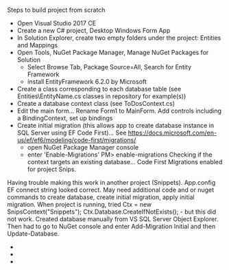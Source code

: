 Steps to build project from scratch
- Open Visual Studio 2017 CE
- Create a new C# project, Desktop Windows Form App
- In Solution Explorer, create two empty folders under the project: Entities and Mappings
- Open Tools, NuGet Package Manager, Manage NuGet Packages for Solution
  - Select Browse Tab, Package Source=All, Search for Entity Framework
  - install EntityFramework 6.2.0 by Microsoft
- Create a class corresponding to each database table (see Entities\EntityName.cs classes in repository for example(s))
- Create a database context class (see ToDosContext.cs)
- Edit the main form... Rename Form1 to MainForm.  Add controls including a BindingContext, set up bindings
- Create initial migration (this allows app to create database instance in SQL Server using EF Code First)... See https://docs.microsoft.com/en-us/ef/ef6/modeling/code-first/migrations/
  - open NuGet Package Manager console
  - enter 'Enable-Migrations'
      PM> enable-migrations
      Checking if the context targets an existing database...
      Code First Migrations enabled for project Snips.

Having trouble making this work in another project (Snippets).  App.config EF connect string looked correct.  May need additional code and or nuget commands to create database, create initial migration, apply initial migration.  When project is running, tried Ctx = new SnipsContext("Snippets");
Ctx.Database.CreateIfNotExists(); - but this did not work.  Created database manually from VS SQL Server Object Explorer.  Then had to go to NuGet console and enter Add-Migration Initial and then Update-Database.

  -
-
-

